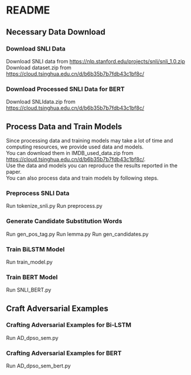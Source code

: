 # README

## Necessary Data Download
### Download SNLI Data
Download SNLI data from https://nlp.stanford.edu/projects/snli/snli_1.0.zip
Download dataset.zip from https://cloud.tsinghua.edu.cn/d/b6b35b7b7fdb43c1bf8c/
### Download Processed SNLI Data for BERT
Download SNLIdata.zip from https://cloud.tsinghua.edu.cn/d/b6b35b7b7fdb43c1bf8c/
## Process Data and Train Models
Since processing data and training models may take a lot of time and computing resources, we provide used data and models.  
You can download them in IMDB_used_data.zip from https://cloud.tsinghua.edu.cn/d/b6b35b7b7fdb43c1bf8c/.  
Use the data and models you can reproduce the results reported in the paper.   
You can also process data and train models by following steps.
### Preprocess SNLI Data
Run tokenize_snli.py
Run preprocess.py
### Generate Candidate Substitution Words
Run gen_pos_tag.py
Run lemma.py
Run gen_candidates.py
### Train BiLSTM Model
Run train_model.py
### Train BERT Model
Run SNLI_BERT.py
## Craft Adversarial Examples
### Crafting Adversarial Examples for Bi-LSTM
Run AD_dpso_sem.py
### Crafting Adversarial Examples for BERT
Run AD_dpso_sem_bert.py
